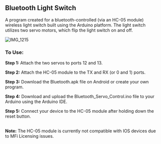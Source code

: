 <h2>Bluetooth Light Switch</h2>

A program created for a bluetooth-controlled (via an HC-05 module) wireless light switch built using the Arduino platform. 
The light switch utilizes two servo motors, which flip the light switch on and off. 

![IMG_1215](https://github.com/ThomasQi3141/Bluetooth-Light-Switch/assets/131242218/e2940ebc-a3c5-4208-83bf-fe50bae2e2db)


### To Use:

**Step 1:** Attach the two servos to ports 12 and 13.

**Step 2:** Attach the HC-05 module to the TX and RX (or 0 and 1) ports.

**Step 3:** Download the Bluetooth.apk file on Android or create your own program.

**Step 4:** Download and upload the Bluetooth_Servo_Control.ino file to your Arduino using the Arduino IDE.

**Step 5:** Connect your device to the HC-05 module after holding down the reset button. <br><br>


**Note:** The HC-05 module is currently not compatible with IOS devices due to MFi Licensing issues. 
